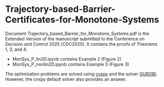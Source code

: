 # Trajectory-based-Barrier-Certificates-for-Monotone-Systems
Document Trajectory_based_Barrier_for_Monotone_Systems.pdf is the Extended Version of the manuscript submitted to the Conference on Decision and Control 2025 (CDC2025). It contains the proofs of Theorems 1, 3, and 4.

- MonSys_P_lin2D.ipynb contains Example 2 (Figure 2)
- MonSys_P_nonlin2D.ipynb contains Example 3 (Figure 3)

The optimization problems are solved using [cvxpy](https://www.cvxpy.org/) and the solver [GUROBI](https://www.gurobi.com/). However, the cvxpy default solver also provides an answer.

